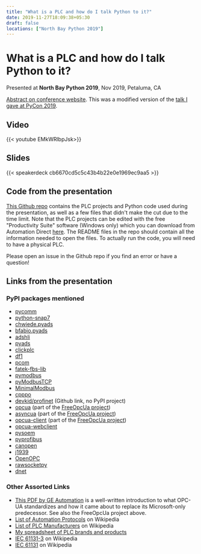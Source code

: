 ```yaml
---
title: "What is a PLC and how do I talk Python to it?"
date: 2019-11-27T18:09:38+05:30
draft: false
locations: ["North Bay Python 2019"]
---
```


What is a PLC and how do I talk Python to it?
=============================================

Presented at **North Bay Python 2019**, Nov 2019, Petaluma, CA

[Abstract on conference website](https://2019.northbaypython.org/schedule/presentation/17/). This was a modified version of the [talk I gave at PyCon 2019](./pycon2019.html).

Video
-----

{{< youtube EMkWRlbpJsk>}}

Slides
------

{{< speakerdeck cb6670cd5c5c43b4b22e0e1969ec9aa5 >}}

Code from the presentation
--------------------------

[This Github repo](https://github.com/jonemo/pycon2019-plc-demo) contains the PLC projects and Python code used during the presentation, as well as a few files that didn't make the cut due to the time limit.
 Note that the PLC projects can be edited with the free "Productivity Suite" software (Windows only) which you can download from Automation Direct [here](https://support.automationdirect.com/products/p3000.html).
 The README files in the repo should contain all the information needed to open the files.
 To actually run the code, you will need to have a physical PLC.

Please open an issue in the Github repo if you find an error or have a question!

Links from the presentation
---------------------------

### PyPI packages mentioned

* [pycomm](https://pypi.org/project/pycomm/)
* [python-snap7](https://pypi.org/project/python-snap7/)
* [chwiede.pyads](https://pypi.org/project/chwiede.pyads/)
* [bfabio.pyads](https://pypi.org/project/bfabio.pyads/)
* [adshli](https://pypi.org/project/adshli/)
* [pyads](https://pypi.org/project/pyads/)
* [clickplc](https://pypi.org/project/clickplc/)
* [df1](https://pypi.org/project/df1/)
* [pcom](https://pypi.org/project/pcom/)
* [fatek-fbs-lib](https://pypi.org/project/fatek-fbs-lib/)
* [pymodbus](https://pypi.org/project/pymodbus/)
* [pyModbusTCP](https://pypi.org/project/pyModbusTCP/)
* [MinimalModbus](https://pypi.org/project/MinimalModbus/)
* [cpppo](https://pypi.org/project/cpppo/)
* [devkid/profinet](https://github.com/devkid/profinet) (Github link, no PyPI project)
* [opcua](https://pypi.org/project/opcua/) (part of the [FreeOpcUa project](https://github.com/FreeOpcUa/))
* [asyncua](https://pypi.org/project/asyncua/) (part of the [FreeOpcUa project](https://github.com/FreeOpcUa/))
* [opcua-client](https://pypi.org/project/opcua-client/) (part of the [FreeOpcUa project](https://github.com/FreeOpcUa/))
* [opcua-webclient](https://pypi.org/project/opcua-webclient/)
* [pysoem](https://pypi.org/project/pysoem/)
* [pyprofibus](https://pypi.org/project/pyprofibus/)
* [canopen](https://pypi.org/project/canopen/)
* [j1939](https://pypi.org/project/j1939/)
* [OpenOPC](https://pypi.org/project/OpenOPC/)
* [rawsocketpy](https://pypi.org/project/rawsocketpy/)
* [dnet](https://pypi.org/project/dnet/)

### Other Assorted Links

* [This PDF by GE Automation](http://www.geautomation.com/system/files/files/opc_ua_-_the_information_backbone_wp_gft909_2.pdf) is a well-written introduction to what OPC-UA standardizes and how it came about to replace its Microsoft-only predecessor. See also the FreeOpcUa project above.
* [List of Automation Protocols](https://en.wikipedia.org/wiki/List_of_automation_protocols) on Wikipedia
* [List of PLC Manufacturers](https://en.wikipedia.org/wiki/List_of_PLC_manufacturers) on Wikipedia
* [My spreadsheet of PLC brands and products](http://jonemo.github.io/neubertify/2019/04/27/list-of-plc-brand-names-and-products/)
* [IEC 61131-3](https://en.wikipedia.org/wiki/IEC_61131-3) on Wikipedia
* [IEC 61131](https://en.wikipedia.org/wiki/IEC_61131) on Wikipedia
